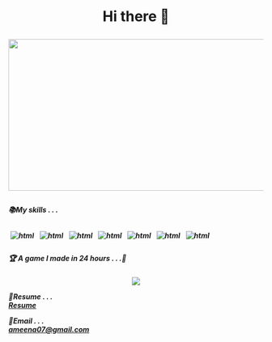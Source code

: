 <h1 align="center"> Hi there 👋</p>

<!--
**teasleepy/teasleepy** is a ✨ _special_ ✨ repository because its `README.md` (this file) appears on your GitHub profile.

Here are some ideas to get you started:

- 🔭 I’m currently working on ...
- 🌱 I’m currently learning ...
- 👯 I’m looking to collaborate on ...
- 🤔 I’m looking for help with ...
- 💬 Ask me about ...
- 📫 How to reach me: ...
- 😄 Pronouns: ...
- ⚡ Fun fact: ...
-->

<!--[JarofStars_gif](https://user-images.githubusercontent.com/69016460/156708565-71cead65-17db-46e3-bf54-711f97907488.gif)-->

<p align="center">
  <img width="1500" height="300" src="https://user-images.githubusercontent.com/69016460/156708565-71cead65-17db-46e3-bf54-711f97907488.gif">
</p>

<p align="left">
<h5>📚My skills . . . <h5>
 
<img src="https://img.shields.io/badge/c++-%2300599C.svg?style=for-the-badge&logo=c%2B%2B&logoColor=white" alt="html" style="vertical-align:top; margin:4px">
<img src="https://img.shields.io/badge/MySQL-005C84?style=for-the-badge&logo=mysql&logoColor=white" alt="html" style="vertical-align:top; margin:4px">
<img src="https://img.shields.io/badge/Unity-100000?style=for-the-badge&logo=unity&logoColor=white" alt="html" style="vertical-align:top; margin:4px">
<img src="https://img.shields.io/badge/C%23-239120?style=for-the-badge&logo=c-sharp&logoColor=white" alt="html" style="vertical-align:top; margin:4px">
<img src="https://img.shields.io/badge/Java-ED8B00?style=for-the-badge&logo=java&logoColor=white" alt="html" style="vertical-align:top; margin:4px">
<img src="https://img.shields.io/badge/Python-FFD43B?style=for-the-badge&logo=python&logoColor=blue" alt="html" style="vertical-align:top; margin:4px">
<img src="https://img.shields.io/badge/R-276DC3?style=for-the-badge&logo=r&logoColor=white" alt="html" style="vertical-align:top; margin:4px">
  
  
<h5>🏆 A game I made in 24 hours . . .👻 <h5>
    <p align="center"/><a href="https://github.com/teasleepy/TuffyHacks2022" /><img src="https://github-readme-stats.vercel.app/api/pin/?username=teasleepy&repo=TuffyHacks2022&theme=material-palenight" /></a></p>
</pre>
  
📄Resume . . . \
[Resume](https://docs.google.com/document/d/1m1_kA9F5fcCei43NEJPVUwno6qmksU1pBSNgjvYctVA/edit?usp=sharing)
  
📧Email . . . \
ameena07@gmail.com

